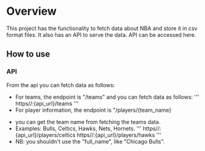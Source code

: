 # Overview
This project has the functionality to fetch data about NBA and store it in csv format files.
It also has an API to serve the data. API can be accessed here.

## How to use
### API
From the api you can fetch data as follows:
* For teams, the endpoint is "/teams" and you can fetch data as follows:
'''
    https//:{api_url}/teams
'''
* For player information, the endpoint is "/players/{team_name}
 - you can get the team name from fetching the teams data.
 - Examples: Bulls, Celtics, Hawks, Nets, Hornets.
 '''
    https//:{api_url}/players/celtics
    https//:{api_url}/players/hawks
 '''
 - NB: you shouldn't use the "full_name", like "Chicago Bulls".

